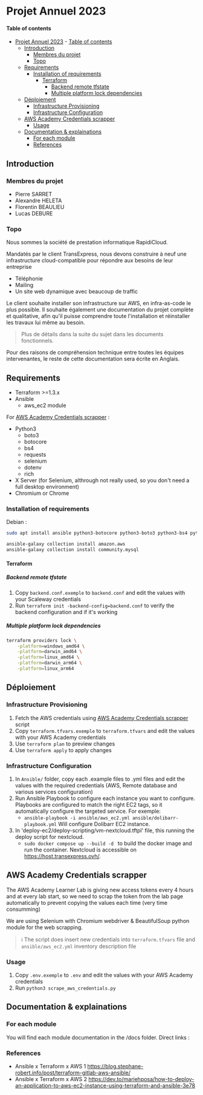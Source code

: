# Projet Annuel 2023
#### Table of contents
- [Projet Annuel 2023](#projet-annuel-2023)
      - [Table of contents](#table-of-contents)
  - [Introduction](#introduction)
    - [Membres du projet](#membres-du-projet)
    - [Topo](#topo)
  - [Requirements](#requirements)
    - [Installation of requirements](#installation-of-requirements)
      - [Terraform](#terraform)
        - [Backend remote tfstate](#backend-remote-tfstate)
        - [Multiple platform lock dependencies](#multiple-platform-lock-dependencies)
  - [Déploiement](#déploiement)
    - [Infrastructure Provisioning](#infrastructure-provisioning)
    - [Infrastructure Configuration](#infrastructure-configuration)
  - [AWS Academy Credentials scrapper](#aws-academy-credentials-scrapper)
    - [Usage](#usage)
  - [Documentation \& explainations](#documentation--explainations)
    - [For each module](#for-each-module)
    - [References](#references)

## Introduction
### Membres du projet
- Pierre SARRET
- Alexandre HELETA
- Florentin BEAULIEU
- Lucas DEBURE

### Topo
Nous sommes la société de prestation informatique RapidiCloud.

Mandatés par le client TransExpress, nous devons construire à neuf une infrastructure cloud-compatible pour répondre aux besoins de leur entreprise
- Téléphonie
- Mailing
- Un site web dynamique avec beaucoup de traffic

Le client souhaite installer son infrastructure sur AWS, en infra-as-code le plus possible.
Il souhaite également une documentation du projet complète et qualitative, afin qu'il puisse comprendre toute l'installation et réinstaller les travaux lui même au besoin.

> Plus de détails dans la suite du sujet dans les documents fonctionnels.

Pour des raisons de compréhension technique entre toutes les équipes intervenantes, le reste de cette documentation sera écrite en Anglais.

## Requirements
- Terraform >=1.3.x
- Ansible
    - aws_ec2 module

For [AWS Academy Credentials scrapper](#aws-academy-credentials-scrapper) :
- Python3
    - boto3
    - botocore
    - bs4
    - requests
    - selenium
    - dotenv
    - rich
- X Server (for Selenium, althrough not really used, so you don't need a full desktop environment)
- Chromium or Chrome

### Installation of requirements
Debian :
```bash
sudo apt install ansible python3-botocore python3-boto3 python3-bs4 python3-request python3-selenium python3-dotenv python3-rich

ansible-galaxy collection install amazon.aws
ansible-galaxy collection install community.mysql
```
#### Terraform
##### Backend remote tfstate
1. Copy `backend.conf.exemple` to `backend.conf` and edit the values with your Scaleway credentials	
2. Run ```terraform init -backend-config=backend.conf``` to verify the backend configuration and if it's working

##### Multiple platform lock dependencies
```bash
terraform providers lock \
    -platform=windows_amd64 \
    -platform=darwin_amd64 \
    -platform=linux_amd64 \
    -platform=darwin_arm64 \
    -platform=linux_arm64
```

## Déploiement
### Infrastructure Provisioning
1. Fetch the AWS credentials using [AWS Academy Credentials scrapper](#aws-academy-credentials-scrapper) script
2. Copy `terraform.tfvars.exemple` to `terraform.tfvars` and edit the values with your AWS Academy credentials
3. Use `terraform plan` to preview changes
4. Use `terraform apply` to apply changes

### Infrastructure Configuration
1. In `Ansible/` folder, copy each .example files to .yml files and edit the values with the required credentials (AWS, Remote database and various services configuration)
2. Run Ansible Playbook to configure each instance you want to configure.
   Playbooks are configured to match the right EC2 tags, so it automatically configure the targeted service.
   For exemple: 
   - `ansible-playbook -i ansible/aws_ec2.yml ansible/dolibarr-playbook.yml`
   Will configure Dolibarr EC2 instance.
3. In 'deploy-ec2/deploy-scripting/vm-nextcloud.tftpl' file, this running the deploy script for nextcloud.  
   - `sudo docker compose up --build -d ` to build the docker image and run the container.
   Nextcloud is accessible on https://host.transexpress.ovh/.      

## AWS Academy Credentials scrapper
The AWS Academy Learner Lab is giving new access tokens every 4 hours and at every lab start, so we need to scrap the token from the lab page automatically to prevent copying the values each time (very time consumming)

We are using Selenium with Chromium webdriver & BeautifulSoup python module for the web scrapping.
> ℹ️ The script does insert new credentials into `terraform.tfvars` file and `ansible/aws_ec2.yml` inventory description file

### Usage
1. Copy `.env.exemple` to `.env` and edit the values with your AWS Academy credentials	
2. Run ```python3 scrape_aws_credentials.py```

## Documentation & explainations
### For each module
You will find each module documentation in the /docs folder.
Direct links :

### References
- Ansible x Terraform x AWS 1 https://blog.stephane-robert.info/post/terraform-gitlab-aws-ansible/
- Ansible x Terraform x AWS 2 https://dev.to/mariehposa/how-to-deploy-an-application-to-aws-ec2-instance-using-terraform-and-ansible-3e78
